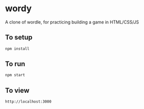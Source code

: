 # wordy

A clone of wordle, for practicing building a game in HTML/CSS/JS

## To setup

```bash
npm install
```

## To run

```bash
npm start
```

## To view

```bash
http://localhost:3000
```
